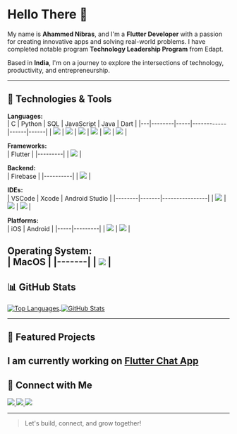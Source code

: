 # Hello There 👋  

My name is **Ahammed Nibras**, and I'm a **Flutter Developer** with a passion for creating innovative apps and solving real-world problems. I have completed notable program **Technology Leadership Program** from Edapt.  

Based in **India**, I'm on a journey to explore the intersections of technology, productivity, and entrepreneurship.  

---

## 🔧 Technologies & Tools  

**Languages:**  
| C | Python | SQL | JavaScript | Java | Dart |
|---|--------|-----|------------|------|------|
| <img src="https://img.shields.io/badge/C-%2300599C.svg?&style=for-the-badge&logo=c&logoColor=white" /> | <img src="https://img.shields.io/badge/Python-%233776AB.svg?&style=for-the-badge&logo=python&logoColor=white" /> | <img src="https://img.shields.io/badge/SQL-%234169E1.svg?&style=for-the-badge&logo=sqlite&logoColor=white" /> | <img src="https://img.shields.io/badge/JavaScript-%23F7DF1E.svg?&style=for-the-badge&logo=javascript&logoColor=white" /> | <img src="https://img.shields.io/badge/Java-%23ED8B00.svg?&style=for-the-badge&logo=java&logoColor=white" /> | <img src="https://img.shields.io/badge/Dart-%230175C2.svg?&style=for-the-badge&logo=dart&logoColor=white" /> |

**Frameworks:**  
| Flutter |
|---------|
| <img src="https://img.shields.io/badge/Flutter-%2302569B.svg?&style=for-the-badge&logo=flutter&logoColor=white" /> |

**Backend:**  
| Firebase |
|----------|
| <img src="https://img.shields.io/badge/Firebase-%23FFCA28.svg?&style=for-the-badge&logo=firebase&logoColor=white" /> |

**IDEs:**  
| VSCode | Xcode | Android Studio |
|--------|-------|----------------|
| <img src="https://img.shields.io/badge/VSCode-%23007ACC.svg?&style=for-the-badge&logo=visual-studio-code&logoColor=white" /> | <img src="https://img.shields.io/badge/Xcode-%231575F9.svg?&style=for-the-badge&logo=xcode&logoColor=white" /> | <img src="https://img.shields.io/badge/Android%20Studio-%233DDC84.svg?&style=for-the-badge&logo=android-studio&logoColor=white" /> |

**Platforms:**  
| iOS | Android |
|-----|---------|
| <img src="https://img.shields.io/badge/iOS-%23000000.svg?&style=for-the-badge&logo=ios&logoColor=white" /> | <img src="https://img.shields.io/badge/Android-%233DDC84.svg?&style=for-the-badge&logo=android&logoColor=white" /> |

**Operating System:**  
| MacOS |
|-------|
| <img src="https://img.shields.io/badge/MacOS-%23000000.svg?&style=for-the-badge&logo=apple&logoColor=white" /> |
---

## 📊 GitHub Stats  

<a href="https://github.com/ahammednibras8">
  <img align="center" src="https://github-readme-stats.vercel.app/api/top-langs/?username=ahammednibras8&hide=html,css,c%2B%2B,cmake&title_color=ffffff&text_color=c9cacc&icon_color=2bbc8a&bg_color=1d1f21&langs_count=2" alt="Top Languages" />
</a>
<a href="https://github.com/ahammednibras8">
  <img align="center" src="https://github-readme-stats.vercel.app/api?username=ahammednibras8&show_icons=true&line_height=27&count_private=true&title_color=ffffff&text_color=c9cacc&icon_color=2bbc8a&bg_color=1d1f21" alt="GitHub Stats" />
</a>  

---

## 📂 Featured Projects  

I am currently working on [Flutter Chat App](https://github.com/ahammednibras8/flutter-chat-app)
---

## 🤝 Connect with Me  

<a href="mailto:ahammednibras737@gmail.com">
  <img src="https://img.shields.io/badge/Email-%23D14836.svg?&style=for-the-badge&logo=gmail&logoColor=white" />
</a>  
<a href="https://twitter.com/Ahammed__Nibras">
  <img src="https://img.shields.io/badge/Twitter-%231DA1F2.svg?&style=for-the-badge&logo=twitter&logoColor=white" />
</a>  
<a href="https://www.linkedin.com/in/ahammednibras8">
  <img src="https://img.shields.io/badge/LinkedIn-%230077B5.svg?&style=for-the-badge&logo=linkedin&logoColor=white" />
</a>  

---

> Let's build, connect, and grow together!  
